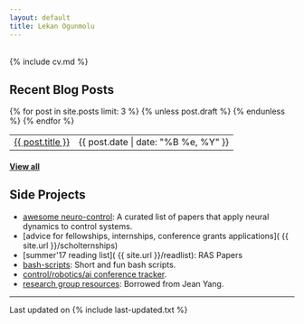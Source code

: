 ```yaml
---
layout: default
title: Lekan Ogunmolu
---
```


<div class="col-md-2 vcenter idxHdr">
  <a href="/downloads/me-style.jpg">
    <!-- <img src="/downloads/me-style.jpg" alt="Me" align="left" style="width:100px;height:100px;">  -->
   </a>
  <!-- -->
</div>

<br>
{% include cv.md %}

## <i class="fa fa-chevron-right"></i> Recent Blog Posts

<table class="table table-hover">
  {% for post in site.posts limit: 3 %}
    {% unless post.draft %}
    <tr>
      <td><a href="{{ post.url }}">{{ post.title }}</a></td>
      <td class="col-md-3" style="text-align: right;">{{ post.date | date: "%B %e, %Y" }}</td>
    </tr>
    {% endunless %}
  {% endfor %}
</table>
<h4><a href="/blog">View all</a></h4>

## <i class="fa fa-chevron-right"></i> Side Projects
+ [awesome neuro-control](https://github.com/lakehanne/awesome-neurocontrol): A curated list of papers that apply neural dynamics to control systems.
+ [advice for fellowships, internships, conference grants applications]( {{ site.url }}/scholternships)
+ [summer'17 reading list]( {{ site.url }}/readlist):  RAS Papers
+ [bash-scripts](https://github.com/lakehanne/shells.git):   Short and fun bash scripts.
+ [control/robotics/ai conference tracker](https://github.com/lakehanne/conference-tracker).
+ [research group resources](https://github.com/lakehanne/research-group-resources):  Borrowed from Jean Yang.

---

Last updated on {% include last-updated.txt %}
